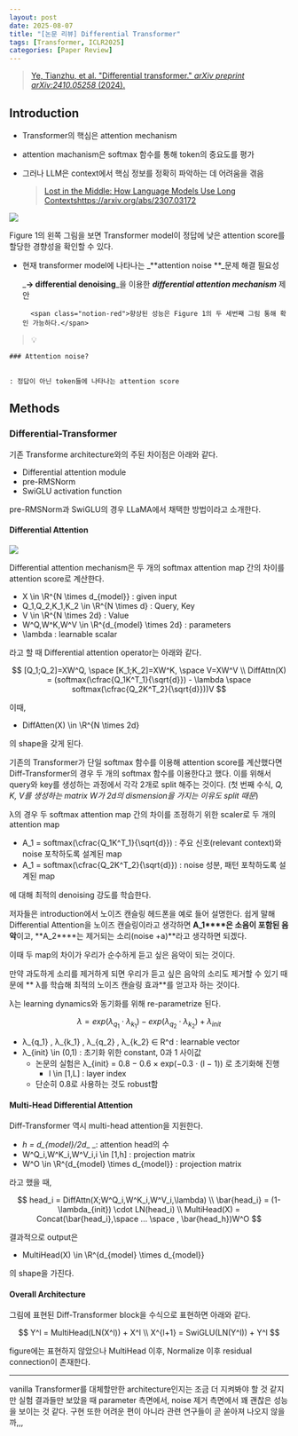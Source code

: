 ```yaml
---
layout: post
date: 2025-08-07
title: "[논문 리뷰] Differential Transformer"
tags: [Transformer, ICLR2025]
categories: [Paper Review]
---
```


> [Ye, Tianzhu, et al. "Differential transformer." ](https://arxiv.org/abs/2410.05258)[_arXiv preprint arXiv:2410.05258_](https://arxiv.org/abs/2410.05258)[ (2024).](https://arxiv.org/abs/2410.05258)



## Introduction

- Transformer의 핵심은 attention mechanism
- attention machanism은 softmax 함수를 통해 token의 중요도를 평가
- 그러나 LLM은 context에서 핵심 정보를 정확히 파악하는 데 어려움을 겪음

	> [Lost in the Middle: How Language Models Use Long Contextshttps://arxiv.org/abs/2307.03172](https://arxiv.org/abs/2307.03172)


![](https://prod-files-secure.s3.us-west-2.amazonaws.com/542b861c-36a8-4051-84e5-8804b6728dba/9083ea56-691a-4752-ae26-47f403431ac8/image.png?X-Amz-Algorithm=AWS4-HMAC-SHA256&X-Amz-Content-Sha256=UNSIGNED-PAYLOAD&X-Amz-Credential=ASIAZI2LB466522MOXZW%2F20250818%2Fus-west-2%2Fs3%2Faws4_request&X-Amz-Date=20250818T110106Z&X-Amz-Expires=3600&X-Amz-Security-Token=IQoJb3JpZ2luX2VjEFsaCXVzLXdlc3QtMiJGMEQCIE0W8%2F7wVy27f5wTW62bGVWZ5To7ZVZeiJDxqcCSBs97AiAiQC6B3NgSax7O7KjpYbIya7eDGt8nfkSkUEw75vI5KCqIBAik%2F%2F%2F%2F%2F%2F%2F%2F%2F%2F8BEAAaDDYzNzQyMzE4MzgwNSIMVqbpmlAFMymMWchkKtwDZ5rGvBd4QBvrAc9%2FJF9dEiNRq%2BXCh7GPZSzhOx%2FilQORVoBoLHoECJSXg4fk%2BUC3l6KMDQirjCXBXEuoA0d24ewl13M84d32%2FqZeNLL6r9VwtXpjLdFbq5WXg0yXFwVhl3jo4%2F6RuEF2LmDcBCApI6dQmzLIamv8U7TdH5bVfowEyZHfvVoiajnaLmhqKxajGA%2Ba5PJReWxTVg3YBA7FS7c3kWnNxkygINNwjSNtulnpqh8Yi3%2Bge01RGjoZg4%2F0nKXJMJXbz4T2tm0aL6Z5nTrnm25omOrVJWeat6%2FyqKFa7wgQWkDGq1lqNl13lTjhBS8BwG%2BgAo4HDOxuHN31haFZ4wuyqrjVmfRza6WtnHMZlVYCkgIoiHfwDyQ1NdhpevLdYpBvRN5O3EAEIyhNseE7AoTSVO4%2F2gR5uxd2PqIa7dyQZSmXiDbMiIiFpuyD1rHYVuCZyjVYdyycFQ64Q7TMRFsnl4%2Fa7tZ2dp7nckHjnR5Vts7o3TL6CKja4rOSxJnvKwDMz7PMLY50YnbizgaEXpIYxf%2BJlHKZGKTX8fORhPlW2r9W1l6r3SVZUH7r4qMFeYpDLBQ8VlgOkrHs2aFRdWFF0EG7Nv1zPcW7dYiekWPPwiF67BQtwdIw6o2MxQY6pgEdzJPplDKyesn0B1rR%2B4rrjpca9%2BiduMZa%2F63TW1J1sR%2BYEl5%2ByLwWBphgUzaKl335wjQeTwm49X85HLex3gWRbH7RcwrK9Frn8aMVJa%2B5UHWq58wx9Yxc61ZrCMAM1IR451TsRYr5BAzf2eg07IWoNnDuQvurwXVVcKp0Hy9iQjuh2sPoVBg%2BXP62Y7ij9trRLXtS1wuMmWxojw1zKY0h1OgBGE3f&X-Amz-Signature=dbac14ba94a5179915f0e758e6f14bb503ba8f1bafc5a4f72001cfcd6ec23dd9&X-Amz-SignedHeaders=host&x-amz-checksum-mode=ENABLED&x-id=GetObject)


Figure 1의 왼쪽 그림을 보면 Transformer model이 정답에 낮은 attention score를 할당한 경향성을 확인할 수 있다.

- 현재 transformer model에 나타나는 _**attention noise **_문제 해결 필요성

	_**→ differential denoising**_을 이용한 _**differential attention mechanism**_ 제안


		<span class="notion-red">향상된 성능은 Figure 1의 두 세번째 그림 통해 확인 가능하다.</span>


> 💡 


	### Attention noise?


	: 정답이 아닌 token들에 나타나는 attention score



## Methods



### Differential-Transformer


기존 Transforme architecture와의 주된 차이점은 아래와 같다.

- Differential attention module
- pre-RMSNorm
- SwiGLU activation function

pre-RMSNorm과 SwiGLU의 경우 LLaMA에서 채택한 방법이라고 소개한다.



#### Differential Attention


![](https://prod-files-secure.s3.us-west-2.amazonaws.com/542b861c-36a8-4051-84e5-8804b6728dba/116d70b2-1963-4810-9167-f4c7d8a06e8f/image.png?X-Amz-Algorithm=AWS4-HMAC-SHA256&X-Amz-Content-Sha256=UNSIGNED-PAYLOAD&X-Amz-Credential=ASIAZI2LB466522MOXZW%2F20250818%2Fus-west-2%2Fs3%2Faws4_request&X-Amz-Date=20250818T110106Z&X-Amz-Expires=3600&X-Amz-Security-Token=IQoJb3JpZ2luX2VjEFsaCXVzLXdlc3QtMiJGMEQCIE0W8%2F7wVy27f5wTW62bGVWZ5To7ZVZeiJDxqcCSBs97AiAiQC6B3NgSax7O7KjpYbIya7eDGt8nfkSkUEw75vI5KCqIBAik%2F%2F%2F%2F%2F%2F%2F%2F%2F%2F8BEAAaDDYzNzQyMzE4MzgwNSIMVqbpmlAFMymMWchkKtwDZ5rGvBd4QBvrAc9%2FJF9dEiNRq%2BXCh7GPZSzhOx%2FilQORVoBoLHoECJSXg4fk%2BUC3l6KMDQirjCXBXEuoA0d24ewl13M84d32%2FqZeNLL6r9VwtXpjLdFbq5WXg0yXFwVhl3jo4%2F6RuEF2LmDcBCApI6dQmzLIamv8U7TdH5bVfowEyZHfvVoiajnaLmhqKxajGA%2Ba5PJReWxTVg3YBA7FS7c3kWnNxkygINNwjSNtulnpqh8Yi3%2Bge01RGjoZg4%2F0nKXJMJXbz4T2tm0aL6Z5nTrnm25omOrVJWeat6%2FyqKFa7wgQWkDGq1lqNl13lTjhBS8BwG%2BgAo4HDOxuHN31haFZ4wuyqrjVmfRza6WtnHMZlVYCkgIoiHfwDyQ1NdhpevLdYpBvRN5O3EAEIyhNseE7AoTSVO4%2F2gR5uxd2PqIa7dyQZSmXiDbMiIiFpuyD1rHYVuCZyjVYdyycFQ64Q7TMRFsnl4%2Fa7tZ2dp7nckHjnR5Vts7o3TL6CKja4rOSxJnvKwDMz7PMLY50YnbizgaEXpIYxf%2BJlHKZGKTX8fORhPlW2r9W1l6r3SVZUH7r4qMFeYpDLBQ8VlgOkrHs2aFRdWFF0EG7Nv1zPcW7dYiekWPPwiF67BQtwdIw6o2MxQY6pgEdzJPplDKyesn0B1rR%2B4rrjpca9%2BiduMZa%2F63TW1J1sR%2BYEl5%2ByLwWBphgUzaKl335wjQeTwm49X85HLex3gWRbH7RcwrK9Frn8aMVJa%2B5UHWq58wx9Yxc61ZrCMAM1IR451TsRYr5BAzf2eg07IWoNnDuQvurwXVVcKp0Hy9iQjuh2sPoVBg%2BXP62Y7ij9trRLXtS1wuMmWxojw1zKY0h1OgBGE3f&X-Amz-Signature=3c6b10bbeff356bd38e5b5607c4a4e0f2eb80bd3b1599b33843ef679b6104c22&X-Amz-SignedHeaders=host&x-amz-checksum-mode=ENABLED&x-id=GetObject)


Differential attention mechanism은 두 개의 softmax attention map 간의 차이를 attention score로 계산한다.

- X \in \R^{N \times d\_{model}} : given input
- Q\_1,Q\_2,K\_1,K\_2 \in \R^{N \times d} : Query, Key
- V \in \R^{N \times 2d} : Value
- W^Q,W^K,W^V \in \R^{d\_{model} \times 2d} : parameters
- \lambda : learnable scalar

라고 할 때 Differential attention operator는 아래와 같다.


$$
[Q_1;Q_2]=XW^Q, \space [K_1;K_2]=XW^K, \space V=XW^V \\
DiffAttn(X) = (softmax(\cfrac{Q_1K^T_1}{\sqrt{d}}) - \lambda \space softmax(\cfrac{Q_2K^T_2}{\sqrt{d}}))V
$$


이때,

- DiffAtten(X) \in \R^{N \times 2d}

의 shape을 갖게 된다.


기존의 Transformer가 단일 softmax 함수를 이용해 attention score를 계산했다면 Diff-Transformer의 경우 두 개의 softmax 함수를 이용한다고 했다. 이를 위해서 query와 key를 생성하는 과정에서 각각 2개로 split 해주는 것이다. <span class="notion-red">(첫 번째 수식, </span><span class="notion-red">_Q, K, V를 생성하는 matrix W가 2d의 dismension을 가지는 이유도 split 때문_</span><span class="notion-red">)</span>


 λ의 경우 두 softmax attention map 간의 차이를 조정하기 위한 scaler로 두 개의 attention map

- A\_1 = softmax(\cfrac{Q\_1K^T\_1}{\sqrt{d}}) : 주요 신호(relevant context)와 noise 포착하도록 설계된 map
- A\_1 = softmax(\cfrac{Q\_2K^T\_2}{\sqrt{d}}) : noise 성분, 패턴 포착하도록 설계된 map 

에 대해 최적의 denoising 강도를 학습한다.


저자들은 introduction에서 노이즈 캔슬링 헤드폰을 예로 들어 설명한다. 쉽게 말해 Differential Attention을 노이즈 캔슬링이라고 생각하면 **A\_1****은 소음이 포함된 음악**이고, **A\_2****는 제거되는 소리(noise +a)**라고 생각하면 되겠다. 


이때 두 map의 차이가 우리가 순수하게 듣고 싶은 음악이 되는 것이다. 


만약 과도하게 소리를 제거하게 되면 우리가 듣고 싶은 음악의 소리도 제거할 수 있기 때문에 ** λ를 학습해 최적의 노이즈 캔슬링 효과**를 얻고자 하는 것이다.


λ는 learning dynamics와 동기화를 위해 re-parametrize 된다.


$$
\lambda = exp(\lambda_{q_1} \cdot \lambda_{k_1}) - exp(\lambda_{q_2} \cdot \lambda_{k_2}) + \lambda_{init}
$$

- λ\_{q\_1} , λ\_{k\_1} , λ\_{q\_2} , λ\_{k\_2} ∈ R^d : learnable vector
- λ\_{init} \in (0,1) : 초기화 위한 constant, 0과 1 사이값
	- 논문의 실험은 λ\_{init} = 0.8 − 0.6 × exp(−0.3 · (l − 1)) 로 초기화해 진행
		- l \in [1,L] : layer index
	- 단순히 0.8로 사용하는 것도 robust함


#### **Multi-Head Differential Attention**


Diff-Transformer 역시 multi-head attention을 지원한다.

- _h = d\_{model}/2d__ _: attention head의 수
- W^Q\_i,W^K\_i,W^V\_i,i \in [1,h] : projection matrix
- W^O \in \R^{d\_{model} \times d\_{model}} : projection matrix

라고 했을 때,


$$
head_i = DiffAttn(X;W^Q_i,W^K_i,W^V_i,\lambda) \\
\bar{head_i} = (1-\lambda_{init}) \cdot LN(head_i) \\
MultiHead(X) = Concat(\bar{head_i},\space ... \space , \bar{head_h})W^O
$$


결과적으로 output은

- MultiHead(X) \in \R^{d\_{model} \times d\_{model}}

의 shape을 가진다.



#### Overall Architecture


그림에 표현된 Diff-Transformer block을 수식으로 표현하면 아래와 같다.


$$
Y^l = MultiHead(LN(X^l)) + X^l \\
X^{l+1} = SwiGLU(LN(Y^l)) + Y^l
$$


figure에는 표현하지 않았으나 MultiHead 이후, Normalize 이후 residual connection이 존재한다.


---


vanilla Transformer를 대체할만한 architecture인지는 조금 더 지켜봐야 할 것 같지만 실험 결과들만 보았을 때 parameter 측면에서, noise 제거 측면에서 꽤 괜찮은 성능을 보이는 것 같다. 구현 또한 어려운 편이 아니라 관련 연구들이 곧 쏟아져 나오지 않을까,,,

